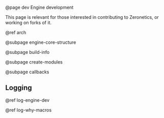 @page dev Engine development

This page is relevant for those interested in contributing to Zeronetics,
or working on forks of it.

@ref arch

@subpage engine-core-structure

@subpage build-info

@subpage create-modules

@subpage callbacks

## Logging

@ref log-engine-dev

@ref log-why-macros

